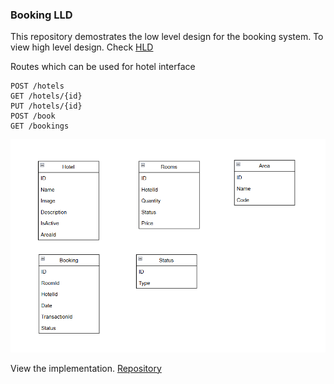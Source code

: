 ### Booking LLD

This repository demostrates the low level design for the booking system.
To view high level design. Check [HLD](../../hld/booking.md)

Routes which can be used for hotel interface

```
POST /hotels
GET /hotels/{id}
PUT /hotels/{id}
POST /book
GET /bookings
```

![Design](../../assets/bookinglld.png)

View the implementation. [Repository](../../code/booking/booking.go)
